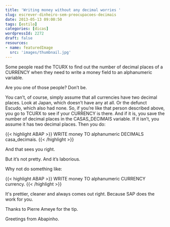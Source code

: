 ```yaml
---
title: 'Writing money without any decimal worries '
slug: escrever-dinheiro-sem-preocupacoes-decimais
date: 2013-05-13 09:00:50
tags: [estilo]
categories: [dicas]
wordpressId: 2272
draft: false
resources:
- name: featuredImage
  src: 'images/thumbnail.jpg'
---
```

Some people read the TCURX to find out the number of decimal places of a CURRENCY when they need to write a money field to an alphanumeric variable.

Are you one of those people? Don’t be.

<!--more-->

You can’t, of course, simply assume that all currencies have two decimal places. Look at Japan, which doesn’t have any at all. Or the defunct Escudo, which also had none. So, if you’re like that person described above, you go to TCURX to see if your CURRENCY is there. And if it is, you save the number of decimal places in the CASAS_DECIMAIS variable. If it isn’t, you assume it has two decimal places. Then you do:


{{< highlight ABAP >}}
WRITE money TO alphanumeric DECIMALS casa_decimais.
{{< /highlight >}}

And that sees you right.

But it’s not pretty. And it’s laborious.

Why not do something like:


{{< highlight ABAP >}}
WRITE money TO alphanumeric CURRENCY currency.
{{< /highlight >}}

It's prettier, cleaner and always comes out right. Because SAP does the work for you.

Thanks to Pierre Ameye for the tip.

Greetings from Abapinho.
